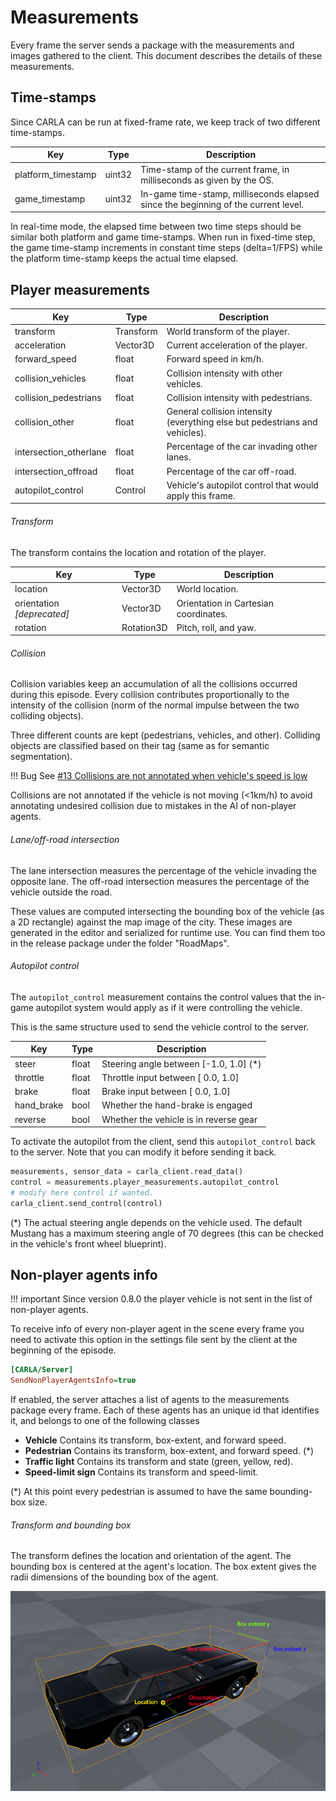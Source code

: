 Measurements
============

Every frame the server sends a package with the measurements and images gathered
to the client. This document describes the details of these measurements.

Time-stamps
-----------

Since CARLA can be run at fixed-frame rate, we keep track of two different
time-stamps.

Key                        | Type      | Description
-------------------------- | --------- | ------------
platform_timestamp         | uint32    | Time-stamp of the current frame, in milliseconds as given by the OS.
game_timestamp             | uint32    | In-game time-stamp, milliseconds elapsed since the beginning of the current level.

In real-time mode, the elapsed time between two time steps should be similar
both platform and game time-stamps. When run in fixed-time step, the game
time-stamp increments in constant time steps (delta=1/FPS) while the platform
time-stamp keeps the actual time elapsed.

Player measurements
-------------------

Key                        | Type      | Description
-------------------------- | --------- | ------------
transform                  | Transform | World transform of the player.
acceleration               | Vector3D  | Current acceleration of the player.
forward_speed              | float     | Forward speed in km/h.
collision_vehicles         | float     | Collision intensity with other vehicles.
collision_pedestrians      | float     | Collision intensity with pedestrians.
collision_other            | float     | General collision intensity (everything else but pedestrians and vehicles).
intersection_otherlane     | float     | Percentage of the car invading other lanes.
intersection_offroad       | float     | Percentage of the car off-road.
autopilot_control          | Control   | Vehicle's autopilot control that would apply this frame.

###### Transform

The transform contains the location and rotation of the player.

Key                        | Type       | Description
-------------------------- | ---------- | ------------
location                   | Vector3D   | World location.
orientation *[deprecated]* | Vector3D   | Orientation in Cartesian coordinates.
rotation                   | Rotation3D | Pitch, roll, and yaw.

###### Collision

Collision variables keep an accumulation of all the collisions occurred during
this episode. Every collision contributes proportionally to the intensity of the
collision (norm of the normal impulse between the two colliding objects).

Three different counts are kept (pedestrians, vehicles, and other). Colliding
objects are classified based on their tag (same as for semantic segmentation).

!!! Bug
    See [#13 Collisions are not annotated when vehicle's speed is low](https://github.com/carla-simulator/carla/issues/13)

Collisions are not annotated if the vehicle is not moving (<1km/h) to avoid
annotating undesired collision due to mistakes in the AI of non-player agents.

###### Lane/off-road intersection

The lane intersection measures the percentage of the vehicle invading the
opposite lane. The off-road intersection measures the percentage of the vehicle
outside the road.

These values are computed intersecting the bounding box of the vehicle (as a 2D
rectangle) against the map image of the city. These images are generated in the
editor and serialized for runtime use. You can find them too in the release
package under the folder "RoadMaps".

###### Autopilot control

The `autopilot_control` measurement contains the control values that the in-game
autopilot system would apply as if it were controlling the vehicle.

This is the same structure used to send the vehicle control to the server.

Key                        | Type      | Description
-------------------------- | --------- | ------------
steer                      | float     | Steering angle between [-1.0, 1.0] (*)
throttle                   | float     | Throttle input between [ 0.0, 1.0]
brake                      | float     | Brake input between [ 0.0, 1.0]
hand_brake                 | bool      | Whether the hand-brake is engaged
reverse                    | bool      | Whether the vehicle is in reverse gear

To activate the autopilot from the client, send this `autopilot_control` back
to the server. Note that you can modify it before sending it back.

```py
measurements, sensor_data = carla_client.read_data()
control = measurements.player_measurements.autopilot_control
# modify here control if wanted.
carla_client.send_control(control)
```

(*) The actual steering angle depends on the vehicle used. The default Mustang
has a maximum steering angle of 70 degrees (this can be checked in the vehicle's
front wheel blueprint).

Non-player agents info
----------------------

!!! important
    Since version 0.8.0 the player vehicle is not sent in the list of non-player
    agents.

To receive info of every non-player agent in the scene every frame you need to
activate this option in the settings file sent by the client at the beginning of
the episode.

```ini
[CARLA/Server]
SendNonPlayerAgentsInfo=true
```

If enabled, the server attaches a list of agents to the measurements package
every frame. Each of these agents has an unique id that identifies it, and
belongs to one of the following classes

  * **Vehicle** Contains its transform, box-extent, and forward speed.
  * **Pedestrian** Contains its transform, box-extent, and forward speed. (*)
  * **Traffic light** Contains its transform and state (green, yellow, red).
  * **Speed-limit sign** Contains its transform and speed-limit.

(*) At this point every pedestrian is assumed to have the same bounding-box
size.

###### Transform and bounding box

The transform defines the location and orientation of the agent. The bounding
box is centered at the agent's location. The box extent gives the radii
dimensions of the bounding box of the agent.

![Vehicle Bounding Box](img/vehicle_bounding_box.png)
